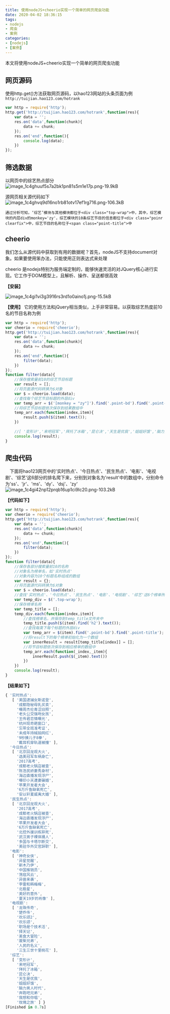 ```yaml
---
title: 使用nodeJS+cheerio实现一个简单的网页爬虫功能
date: 2020-04-02 18:36:15
tags:
- nodejs
- 爬虫
- 案例
categories:
- [nodejs]
- [案例]
---
```


本文将使用nodeJS+cheerio实现一个简单的网页爬虫功能

## 网页源码
使用http.get()方法获取网页源码，以hao123网站的头条页面为例
`http://tuijian.hao123.com/hotrank`
``` javascript
var http = require('http');
http.get('http://tuijian.hao123.com/hotrank',function(res){
    var data = '';
    res.on('data',function(chunk){
        data += chunk;
    });
    res.on('end',function(){
        console.log(data);
    })
});
```
<!-- more -->
## 筛选数据
以网页中的综艺热点部分
![image_1c4ghuuf5s7a2bk1pn81s5m1e17p.png-19.9kB][1]

源网页相关源代码如下
![image_1c4ghvq9d16no1rb81otv17ef1rg716.png-106.3kB][2]


```
通过分析可知，‘综艺’模块与其他模块都位于<div class="top-wrap">中，其中，综艺模块的内层div的monkey='zy'，综艺模块的10条综艺节目的信息都位于<div class="poinr clearfix">中，综艺节目的名称位于<span class="point-title">中
```

## cheerio
我们怎么从源代码中获取到有用的数据呢？首先，nodeJS不支持document对象。如果要使用笨办法，只能使用正则表达式来处理

cheerio 是nodejs特别为服务端定制的，能够快速灵活的对JQuery核心进行实现。它工作于DOM模型上，且解析、操作、呈送都很高效

**【安装】**

![image_1c4gi1vi3g3916rs3rd1o0aino1j.png-15.5kB][3]


**【使用】**
它的使用方法和jQuery相当类似，上手非常容易。以获取综艺热度前10名的节目名称为例
``` javascript
var http = require('http');
var cheerio = require('cheerio');
http.get('http://tuijian.hao123.com/hotrank',function(res){
    var data = '';
    res.on('data',function(chunk){
        data += chunk;
    });
    res.on('end',function(){
        filter(data);
    })
});
function filter(data){
    //保存搜索量前10的综艺节目标题
    var result = [];
    //将页面源代码转换为$对象
    var $ = cheerio.load(data);
    //查找每个综艺节目标题的外层div
    var temp_arr = $('[monkey = "zy"]').find('.point-bd').find('.point-title');
    //将综艺节目标题依次保存到结果数组中
    temp_arr.each(function(index,item){
        result.push($(item).text());
    })
    
    //[ '变形计','来吧冠军','拜托了冰箱','昆仑决','天生是优我','姐姐好饿','脑力男人时代','奔跑吧兄弟','我想和你唱','玫瑰之旅' ]
    console.log(result);
}
```

## 爬虫代码
　下面将hao123网页中的'实时热点'、'今日热点'、'民生热点'、'电影'、'电视剧'、'综艺'这6部分的排名爬下来，分别到对象名为'result'中的数组中，分别命令为'ss'、'jr'、'ms'、'dy'、'dsj'、'zy'
　![image_1c4gi42np12prqb16up1ci9lc20.png-103.2kB][4]


  [1]: http://static.zybuluo.com/wp0214/bqzguv8jnanuu54eds2ejo81/image_1c4ghuuf5s7a2bk1pn81s5m1e17p.png
  [2]: http://static.zybuluo.com/wp0214/mlhm6kp2pnpdje3tezukme7t/image_1c4ghvq9d16no1rb81otv17ef1rg716.png
  [3]: http://static.zybuluo.com/wp0214/dy77b8ris2x9ln9mbua4kli7/image_1c4gi1vi3g3916rs3rd1o0aino1j.png
  [4]: http://static.zybuluo.com/wp0214/07j777aovt2viwi0xr6pzrd9/image_1c4gi42np12prqb16up1ci9lc20.png
  
**【代码如下】**
``` javascript
var http = require('http');
var cheerio = require('cheerio');
http.get('http://tuijian.hao123.com/hotrank',function(res){
    var data = '';
    res.on('data',function(chunk){
        data += chunk;
    });
    res.on('end',function(){
        filter(data);
    })
});
function filter(data){
    //保存各部分搜索量前10的名称
    //对象名为榜单名，如'实时热点'
    //对象内容为10个标题名称组成的数组
    var result = {};
    //将页面源代码转换为$对象
    var $ = cheerio.load(data);
    //查找'实时热点'、'今日热点'、'民生热点'、'电影'、'电视剧'、'综艺'这6个榜单所在的div
    var temp_div = $('.top-wrap');
    //保存榜单名称
    var temp_title = [];
    temp_div.each(function(index,item){
        //查找榜单名，并保存到temp_title文件夹中
        temp_title.push($(item).find('h2').text());
        //查找每类下每个标题的外层div
        var temp_arr = $(item).find('.point-bd').find('.point-title');
        //将result下的每个榜单初始化为一个数组
        var innerResult = result[temp_title[index]] = [];
        //将节目标题依次保存到相应榜单的数组中
        temp_arr.each(function(_index,_item){
            innerResult.push($(_item).text())
        })
    })
    console.log(result);
}
```

**【结果如下】**
``` javascript
{ '实时热点': 
   [ '美国逮捕女斯诺登',
     '成都隐秘母乳买卖',
     '曝周杰伦青涩旧照',
     '老头公交强吻女孩',
     '王传君恋情曝光',
     '杭州现奇葩窗口',
     '忘带全班准考证',
     '未成年持械拍网红',
     '9秒揍儿子8拳',
     '戴耳机穿轨道被撞' ],
  '今日热点': 
   [ '北京回龙观大火',
     '选美冠军车祸身亡',
     '2017高考',
     '成都老火锅店被查',
     '陈浩民娇妻秀身材',
     '海边直播发现浮尸',
     '曝印小天遭妻骗婚',
     '苹果开发者大会',
     '6万斤鱼缺氧死亡',
     '安以轩夏威夷大婚' ],
  '民生热点': 
   [ '北京回龙观大火',
     '2017高考',
     '成都老火锅店被查',
     '海边直播发现浮尸',
     '苹果开发者大会',
     '6万斤鱼缺氧死亡',
     '北控外援训练猝死',
     '武汉男子裸体捅人',
     '多国与卡塔尔断交',
     '美驻华外交官辞职' ],
  '电影': 
   [ '神奇女侠',
     '异星觉醒',
     '新木乃伊',
     '中国推销员',
     '荡寇风云',
     '异兽来袭',
     '李雷和韩梅梅',
     '北极星',
     '美好的意外',
     '夏天19岁的肖像' ],
  '电视剧': 
   [ '龙珠传奇',
     '楚乔传',
     '欢乐颂2',
     '欢乐颂',
     '职场是个技术活',
     '择天记',
     '美食大冒险',
     '废柴兄弟',
     '人民的名义',
     '三生三世十里桃花' ],
  '综艺': 
   [ '变形计',
     '来吧冠军',
     '拜托了冰箱',
     '昆仑决',
     '天生是优我',
     '姐姐好饿',
     '脑力男人时代',
     '奔跑吧兄弟',
     '我想和你唱',
     '玫瑰之旅' ] }
[Finished in 0.7s]
```